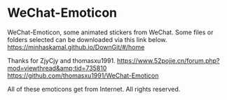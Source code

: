 # WeChat-Emoticon
WeChat-Emoticon, some animated stickers from WeChat. 
Some files or folders selected can be downloaded via this link below.
https://minhaskamal.github.io/DownGit/#/home

Thanks for ZjyCjy and thomasxu1991. 
https://www.52pojie.cn/forum.php?mod=viewthread&amp;tid=735810 
https://github.com/thomasxu1991/WeChat-Emoticon

All of these emoticons get from Internet. All rights reserved.
